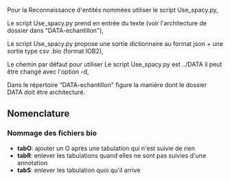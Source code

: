 Pour la Reconnaissance d'entités nommées utiliser le script Use_spacy.py,

Le script Use_spacy.py prend en entrée du texte (voir l'architecture de dossier dans "DATA-echantillon"),

Le script Use_spacy.py propose une sortie dictionnaire au format json + une sortie type csv .bio (format IOB2),

Le chemin par défaut pour utiliser Le script Use_spacy.py est ../DATA il peut être changé avec l'option -d,

Dans le répertoire "DATA-echantillon" figure la manière dont le dossier DATA doit être architecturé.

## Nomenclature

### Nommage des fichiers bio

- **tabO**: ajouter un O après une tabulation  qui n'est suivie de rien
- **tabR**: enlever les tabulations quand elles ne sont pas suivies d'une annotation
- **tabS**: enlever les tabulation quoi qu'il arrive
